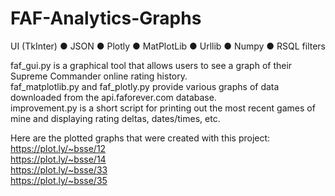 # FAF-Analytics-Graphs
UI (TkInter) ● JSON ● Plotly ● MatPlotLib ● Urllib ● Numpy ● RSQL filters

faf_gui.py is a graphical tool that allows users to see a graph of their Supreme Commander online rating history.  
faf_matplotlib.py and faf_plotly.py provide various graphs of data downloaded from the api.faforever.com database.  
improvement.py is a short script for printing out the most recent games of mine and displaying rating deltas, dates/times, etc.  

Here are the plotted graphs that were created with this project:  
https://plot.ly/~bsse/12  
https://plot.ly/~bsse/14  
https://plot.ly/~bsse/33  
https://plot.ly/~bsse/35  
